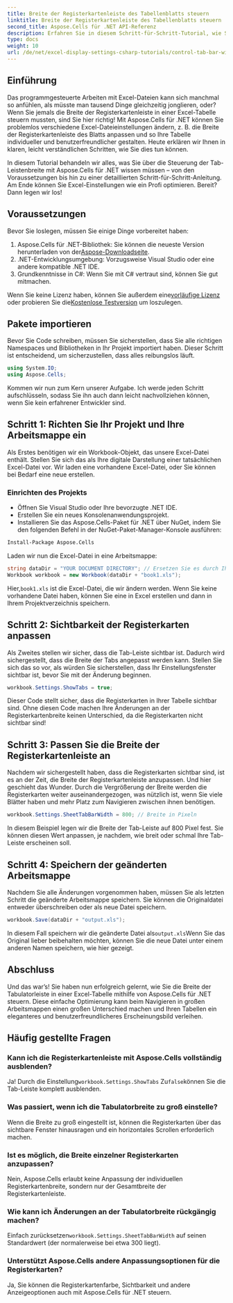 ```yaml
---
title: Breite der Registerkartenleiste des Tabellenblatts steuern
linktitle: Breite der Registerkartenleiste des Tabellenblatts steuern
second_title: Aspose.Cells für .NET API-Referenz
description: Erfahren Sie in diesem Schritt-für-Schritt-Tutorial, wie Sie die Breite der Blattregisterkartenleiste in Excel mit Aspose.Cells für .NET steuern. Passen Sie Ihre Excel-Dateien effizient an.
type: docs
weight: 10
url: /de/net/excel-display-settings-csharp-tutorials/control-tab-bar-width-of-spreadsheet/
---
```

## Einführung

Das programmgesteuerte Arbeiten mit Excel-Dateien kann sich manchmal so anfühlen, als müsste man tausend Dinge gleichzeitig jonglieren, oder? Wenn Sie jemals die Breite der Registerkartenleiste in einer Excel-Tabelle steuern mussten, sind Sie hier richtig! Mit Aspose.Cells für .NET können Sie problemlos verschiedene Excel-Dateieinstellungen ändern, z. B. die Breite der Registerkartenleiste des Blatts anpassen und so Ihre Tabelle individueller und benutzerfreundlicher gestalten. Heute erklären wir Ihnen in klaren, leicht verständlichen Schritten, wie Sie dies tun können.

In diesem Tutorial behandeln wir alles, was Sie über die Steuerung der Tab-Leistenbreite mit Aspose.Cells für .NET wissen müssen – von den Voraussetzungen bis hin zu einer detaillierten Schritt-für-Schritt-Anleitung. Am Ende können Sie Excel-Einstellungen wie ein Profi optimieren. Bereit? Dann legen wir los!

## Voraussetzungen

Bevor Sie loslegen, müssen Sie einige Dinge vorbereitet haben:

1.  Aspose.Cells für .NET-Bibliothek: Sie können die neueste Version herunterladen von der[Aspose-Downloadseite](https://releases.aspose.com/cells/net/).
2. .NET-Entwicklungsumgebung: Vorzugsweise Visual Studio oder eine andere kompatible .NET IDE.
3. Grundkenntnisse in C#: Wenn Sie mit C# vertraut sind, können Sie gut mitmachen.

 Wenn Sie keine Lizenz haben, können Sie außerdem eine[vorläufige Lizenz](https://purchase.aspose.com/temporary-license/) oder probieren Sie die[Kostenlose Testversion](https://releases.aspose.com/) um loszulegen.

## Pakete importieren

Bevor Sie Code schreiben, müssen Sie sicherstellen, dass Sie alle richtigen Namespaces und Bibliotheken in Ihr Projekt importiert haben. Dieser Schritt ist entscheidend, um sicherzustellen, dass alles reibungslos läuft.

```csharp
using System.IO;
using Aspose.Cells;
```

Kommen wir nun zum Kern unserer Aufgabe. Ich werde jeden Schritt aufschlüsseln, sodass Sie ihn auch dann leicht nachvollziehen können, wenn Sie kein erfahrener Entwickler sind.

## Schritt 1: Richten Sie Ihr Projekt und Ihre Arbeitsmappe ein

Als Erstes benötigen wir ein Workbook-Objekt, das unsere Excel-Datei enthält. Stellen Sie sich das als Ihre digitale Darstellung einer tatsächlichen Excel-Datei vor. Wir laden eine vorhandene Excel-Datei, oder Sie können bei Bedarf eine neue erstellen.

### Einrichten des Projekts

- Öffnen Sie Visual Studio oder Ihre bevorzugte .NET IDE.
- Erstellen Sie ein neues Konsolenanwendungsprojekt.
- Installieren Sie das Aspose.Cells-Paket für .NET über NuGet, indem Sie den folgenden Befehl in der NuGet-Paket-Manager-Konsole ausführen:

```bash
Install-Package Aspose.Cells
```

Laden wir nun die Excel-Datei in eine Arbeitsmappe:

```csharp
string dataDir = "YOUR DOCUMENT DIRECTORY"; // Ersetzen Sie es durch Ihren Dateipfad
Workbook workbook = new Workbook(dataDir + "book1.xls"); 
```

 Hier,`book1.xls` ist die Excel-Datei, die wir ändern werden. Wenn Sie keine vorhandene Datei haben, können Sie eine in Excel erstellen und dann in Ihrem Projektverzeichnis speichern.

## Schritt 2: Sichtbarkeit der Registerkarten anpassen

Als Zweites stellen wir sicher, dass die Tab-Leiste sichtbar ist. Dadurch wird sichergestellt, dass die Breite der Tabs angepasst werden kann. Stellen Sie sich das so vor, als würden Sie sicherstellen, dass Ihr Einstellungsfenster sichtbar ist, bevor Sie mit der Änderung beginnen.

```csharp
workbook.Settings.ShowTabs = true;
```

Dieser Code stellt sicher, dass die Registerkarten in Ihrer Tabelle sichtbar sind. Ohne diesen Code machen Ihre Änderungen an der Registerkartenbreite keinen Unterschied, da die Registerkarten nicht sichtbar sind!

## Schritt 3: Passen Sie die Breite der Registerkartenleiste an

Nachdem wir sichergestellt haben, dass die Registerkarten sichtbar sind, ist es an der Zeit, die Breite der Registerkartenleiste anzupassen. Und hier geschieht das Wunder. Durch die Vergrößerung der Breite werden die Registerkarten weiter auseinandergezogen, was nützlich ist, wenn Sie viele Blätter haben und mehr Platz zum Navigieren zwischen ihnen benötigen.

```csharp
workbook.Settings.SheetTabBarWidth = 800; // Breite in Pixeln
```

In diesem Beispiel legen wir die Breite der Tab-Leiste auf 800 Pixel fest. Sie können diesen Wert anpassen, je nachdem, wie breit oder schmal Ihre Tab-Leiste erscheinen soll.

## Schritt 4: Speichern der geänderten Arbeitsmappe

Nachdem Sie alle Änderungen vorgenommen haben, müssen Sie als letzten Schritt die geänderte Arbeitsmappe speichern. Sie können die Originaldatei entweder überschreiben oder als neue Datei speichern.

```csharp
workbook.Save(dataDir + "output.xls");
```

 In diesem Fall speichern wir die geänderte Datei als`output.xls`Wenn Sie das Original lieber beibehalten möchten, können Sie die neue Datei unter einem anderen Namen speichern, wie hier gezeigt.

## Abschluss

Und das war’s! Sie haben nun erfolgreich gelernt, wie Sie die Breite der Tabulatorleiste in einer Excel-Tabelle mithilfe von Aspose.Cells für .NET steuern. Diese einfache Optimierung kann beim Navigieren in großen Arbeitsmappen einen großen Unterschied machen und Ihren Tabellen ein eleganteres und benutzerfreundlicheres Erscheinungsbild verleihen.

## Häufig gestellte Fragen

### Kann ich die Registerkartenleiste mit Aspose.Cells vollständig ausblenden?
 Ja! Durch die Einstellung`workbook.Settings.ShowTabs` Zu`false`können Sie die Tab-Leiste komplett ausblenden.

### Was passiert, wenn ich die Tabulatorbreite zu groß einstelle?
Wenn die Breite zu groß eingestellt ist, können die Registerkarten über das sichtbare Fenster hinausragen und ein horizontales Scrollen erforderlich machen.

### Ist es möglich, die Breite einzelner Registerkarten anzupassen?
Nein, Aspose.Cells erlaubt keine Anpassung der individuellen Registerkartenbreite, sondern nur der Gesamtbreite der Registerkartenleiste.

### Wie kann ich Änderungen an der Tabulatorbreite rückgängig machen?
 Einfach zurücksetzen`workbook.Settings.SheetTabBarWidth` auf seinen Standardwert (der normalerweise bei etwa 300 liegt).

### Unterstützt Aspose.Cells andere Anpassungsoptionen für die Registerkarten?
Ja, Sie können die Registerkartenfarbe, Sichtbarkeit und andere Anzeigeoptionen auch mit Aspose.Cells für .NET steuern.